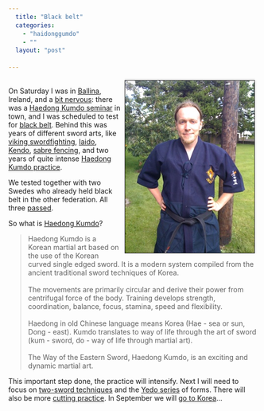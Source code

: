 ```yaml
---
  title: "Black belt"
  categories: 
    - "haidonggumdo"
    - ""
  layout: "post"

---
```

<p>
<a href="/files/bergie_blackbelt_ballina.JPG"><img src="/files/bergie_blackbelt_ballina-tm.jpg" height="346" width="260" border="1" align="right" hspace="8" vspace="4" alt="New Haedong Kumdo black belt" title="New Haedong Kumdo black belt" /></a>
<br />On Saturday I was in <a href="http://en.wikipedia.org/wiki/Ballina,_County_Mayo">Ballina</a>, Ireland, and a <a href="http://bergie.jaiku.com/presence/41501404">bit nervous</a>: there was a <a href="http://haedong-kumdo.org/en/news/1211234116.html">Haedong Kumdo seminar</a> in town, and I was scheduled to test for <a href="http://en.wikipedia.org/wiki/Black_belt_(martial_arts)">black belt</a>. Behind this was years of different sword arts, like <a href="http://www.greywolves.org/toiminta-matto.html">viking swordfighting</a>, <a href="http://en.wikipedia.org/wiki/Iaid%C5%8D">Iaido</a>, <a href="http://en.wikipedia.org/wiki/Kendo">Kendo</a>, <a href="http://en.wikipedia.org/wiki/Fencing#Sabre">sabre fencing</a>, and two years of quite intense <a href="http://www.haedong-kumdo.fi/harjoittelu/">Haedong Kumdo practice</a>.
</p><p>
We tested together with two Swedes who already held black belt in the other federation. All three <a href="http://bergie.jaiku.com/presence/41529185">passed</a>.
</p><p>
So what is <a href="http://haedong-kumdo.org/en/">Haedong Kumdo</a>?
</p><blockquote>
Haedong Kumdo is a Korean martial art based on the use of the Korean curved single edged sword. It is a modern system compiled from the ancient traditional sword techniques of Korea.
<br /><br />The movements are primarily circular and derive their power from centrifugal force of the body. Training develops strength, coordination, balance, focus, stamina, speed and flexibility.
<br /><br />Haedong in old Chinese language means Korea (Hae - sea or sun, Dong - east). Kumdo translates to way of life through the art of sword (kum - sword, do - way of life through martial art).
<br /><br />The Way of the Eastern Sword, Haedong Kumdo, is an exciting and dynamic martial art.
</blockquote><p>
This important step done, the practice will intensify. Next I will need to focus on <a href="http://www.youtube.com/watch?v=xJebF-3m0JA">two-sword techniques</a> and the <a href="http://www.youtube.com/watch?v=Sant-SC8NXk">Yedo series</a> of forms. There will also be more <a href="http://www.youtube.com/watch?v=8vZ_oxPPJHU">cutting practice</a>. In September we will <a href="http://haedong-kumdo.org/en/news/korea--2008_haedong_kumdo_performance_on_21st_sep-2008.html">go to Korea</a>...
</p>